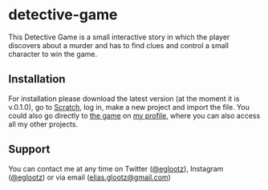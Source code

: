 # detective-game
This Detective Game is a small interactive story in which the player discovers about a murder and has to find clues and control a small character to win the game.

## Installation
For installation please download the latest version (at the moment it is v.0.1.0), go to [Scratch](scratch.mit.edu), log in, make a new project and import the file. You could also go directly to [the game](https://scratch.mit.edu/projects/561650812/) on [my profile](https://scratch.mit.edu/users/eliasglootz/), where you can also access all my other projects.

## Support
You can contact me at any time on Twitter ([@eglootz](https://twitter.com/eglootz)), Instagram ([@eglootz](https://instagram.com/eglootz)) or via email (elias.glootz@gmail.com)
